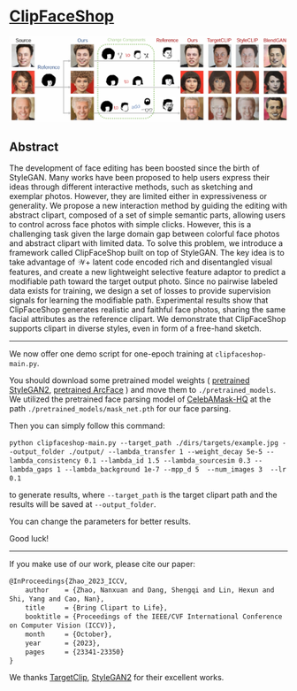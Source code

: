 # [ClipFaceShop](https://openaccess.thecvf.com/content/ICCV2023/papers/Zhao_Bring_Clipart_to_Life_ICCV_2023_paper.pdf)

<img src="./figures/fig1.png" >

## Abstract

The development of face editing has been boosted since the birth of StyleGAN. Many works have been proposed to help users express their ideas through different interactive methods, such as sketching and exemplar photos. However, they are limited either in expressiveness or generality. We propose a new interaction method by guiding the editing with abstract clipart, composed of a set of simple semantic parts, allowing users to control across face photos with simple clicks. However, this is a challenging task given the large domain gap between colorful face photos and abstract clipart with limited data. To solve this problem, we introduce a framework called ClipFaceShop built on top of StyleGAN. The key idea is to take advantage of $\mathcal{W}+$ latent code encoded rich and disentangled visual features, and create a new lightweight selective feature adaptor to predict a modifiable path toward the target output photo. Since no pairwise labeled data exists for training, we design a set of losses to provide supervision signals for learning the modifiable path. Experimental results show that ClipFaceShop generates realistic and faithful face photos, sharing the same facial attributes as the reference clipart. We demonstrate that ClipFaceShop supports clipart in diverse styles, even in form of a free-hand sketch.

---------------------

We now offer one demo script for one-epoch training at `clipfaceshop-main.py`. 

You should download some pretrained model weights ( [pretrained StyleGAN2](https://drive.google.com/uc?id=1EM87UquaoQmk17Q8d5kYIAHqu0dkYqdT), [pretrained ArcFace](https://github.com/TreB1eN/InsightFace_Pytorch) ) and move them to `./pretrained_models`. We utilized the pretrained face parsing model of  [CelebAMask-HQ](https://drive.google.com/file/d/1o1m-eT38zNCIFldcRaoWcLvvBtY8S4W3/view?usp=sharing) at the path `./pretrained_models/mask_net.pth` for our face parsing.

Then you can simply follow this command:

```
python clipfaceshop-main.py --target_path ./dirs/targets/example.jpg --output_folder ./output/ --lambda_transfer 1 --weight_decay 5e-5 --lambda_consistency 0.1 --lambda_id 1.5 --lambda_sourcesim 0.3 --lambda_gaps 1 --lambda_background 1e-7 --mpp_d 5  --num_images 3  --lr 0.1
```

to generate results, where `--target_path` is the target clipart path and the results will be saved at `--output_folder`.

You can change the parameters for better results. 

Good luck!

-------------

If you make use of our work, please cite our paper:
```
@InProceedings{Zhao_2023_ICCV,
    author    = {Zhao, Nanxuan and Dang, Shengqi and Lin, Hexun and Shi, Yang and Cao, Nan},
    title     = {Bring Clipart to Life},
    booktitle = {Proceedings of the IEEE/CVF International Conference on Computer Vision (ICCV)},
    month     = {October},
    year      = {2023},
    pages     = {23341-23350}
}
```
We thanks [TargetClip](https://github.com/hila-chefer/TargetCLIP), [StyleGAN2](https://github.com/NVlabs/stylegan2) for their excellent works.
